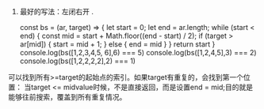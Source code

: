 1. 最好的写法：左闭右开 .

    const bs = (ar, target) => {
    let start = 0; 
    let end = ar.length;
    while (start < end) {
            const mid = start + Math.floor((end - start) / 2);
            if (target > ar[mid]) {
                start = mid + 1;
            } else {
                end = mid
            }
        } 
        return start
    }
    console.log(bs([1,2,3,4,5, 6],6) === 5)
    console.log(bs([1,2,4,5],3) === 2)
    console.log(bs([1,2,2,2,2],2) === 1)


可以找到所有>=target的起始点的索引。如果target有重复的，会找到第一个位置：
当target <= midvalue时候，不是直接返回，而是设置end = mid;目的就是能够往前搜索，覆盖到所有重复情况。